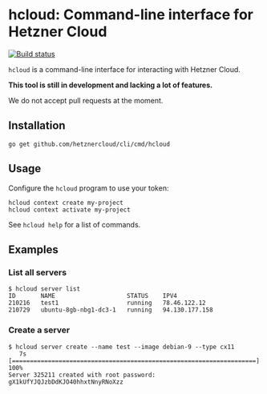 # hcloud: Command-line interface for Hetzner Cloud

[![Build status](https://travis-ci.org/hetznercloud/cli.svg?branch=master)](https://travis-ci.org/hetznercloud/cli)

`hcloud` is a command-line interface for interacting with Hetzner Cloud.

**This tool is still in development and lacking a lot of features.**

We do not accept pull requests at the moment.

## Installation

    go get github.com/hetznercloud/cli/cmd/hcloud

## Usage

Configure the `hcloud` program to use your token:

    hcloud context create my-project
    hcloud context activate my-project

See `hcloud help` for a list of commands.

## Examples

### List all servers

```
$ hcloud server list            
ID       NAME                    STATUS    IPV4
210216   test1                   running   78.46.122.12
210729   ubuntu-8gb-nbg1-dc3-1   running   94.130.177.158
```

### Create a server

```
$ hcloud server create --name test --image debian-9 --type cx11
   7s [====================================================================] 100%
Server 325211 created with root password: gX1kUfYJQJzbDdKJO40hhxtNnyRNoXzz
```
